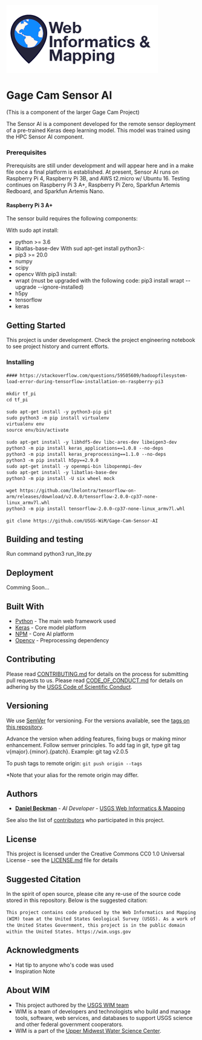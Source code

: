 ![WiM](wimlogo.png)


# Gage Cam Sensor AI

(This is a component of the larger Gage Cam Project)

The Sensor AI is a component developed for the remote sensor deployment of a pre-trained Keras deep learning model. This model was trained using the HPC Sensor AI component. 




### Prerequisites

Prerequisits are still under development and will appear here and in a make file once a final platform is established. At present, Sensor AI runs on Raspberry Pi 4, Raspberry Pi 3B, and AWS t2.micro w/ Ubuntu 16. Testing continues on Raspberry Pi 3 A+, Raspberry Pi Zero, Sparkfun Artemis Redboard, and Sparkfun Artemis Nano.

#### Raspberry Pi 3 A+ 
The sensor build requires the following components:

With sudo apt install:
- python >= 3.6
- libatlas-base-dev
With sud apt-get install python3-: 
- pip3 >= 20.0
- numpy
- scipy
- opencv
With pip3 install:
- wrapt (must be upgraded with the following code: pip3 install wrapt --upgrade --ignore-installed)
- h5py
- tensorflow
- keras


## Getting Started

This project is under development. Check the project engineering notebook to see project history and current efforts.

### Installing

```
#### https://stackoverflow.com/questions/59505609/hadoopfilesystem-load-error-during-tensorflow-installation-on-raspberry-pi3

mkdir tf_pi
cd tf_pi

sudo apt-get install -y python3-pip git
sudo python3 -m pip install virtualenv
virtualenv env
source env/bin/activate

sudo apt-get install -y libhdf5-dev libc-ares-dev libeigen3-dev
python3 -m pip install keras_applications==1.0.8 --no-deps
python3 -m pip install keras_preprocessing==1.1.0 --no-deps
python3 -m pip install h5py==2.9.0
sudo apt-get install -y openmpi-bin libopenmpi-dev
sudo apt-get install -y libatlas-base-dev
python3 -m pip install -U six wheel mock

wget https://github.com/lhelontra/tensorflow-on-arm/releases/download/v2.0.0/tensorflow-2.0.0-cp37-none-linux_armv7l.whl
python3 -m pip install tensorflow-2.0.0-cp37-none-linux_armv7l.whl

git clone https://github.com/USGS-WiM/Gage-Cam-Sensor-AI
```

## Building and testing

Run command python3 run_lite.py

## Deployment

Comming Soon...

## Built With

* [Python](https://python.org/) - The main web framework used
* [Keras](https://keras.io/) - Core model platform 
* [NPM](https://tensorflow.org/) - Core AI platform
* [Opencv](https://www.opencv.org/) - Preprocessing dependency

## Contributing

Please read [CONTRIBUTING.md](CONTRIBUTING.md) for details on the process for submitting pull requests to us. Please read [CODE_OF_CONDUCT.md](CODE_OF_CONDUCT.md) for details on adhering by the [USGS Code of Scientific Conduct](https://www2.usgs.gov/fsp/fsp_code_of_scientific_conduct.asp).

## Versioning

We use [SemVer](http://semver.org/) for versioning. For the versions available, see the [tags on this repository](../../tags). 

Advance the version when adding features, fixing bugs or making minor enhancement. Follow semver principles. To add tag in git, type git tag v{major}.{minor}.{patch}. Example: git tag v2.0.5

To push tags to remote origin: `git push origin --tags`

*Note that your alias for the remote origin may differ.

## Authors

* **[Daniel Beckman](PROFILE_PAGE_URL_HERE)**  - *AI Developer* - [USGS Web Informatics & Mapping](https://wim.usgs.gov/)

See also the list of [contributors](../../graphs/contributors) who participated in this project.

## License

This project is licensed under the Creative Commons CC0 1.0 Universal License - see the [LICENSE.md](LICENSE.md) file for details

## Suggested Citation
In the spirit of open source, please cite any re-use of the source code stored in this repository. Below is the suggested citation:

`This project contains code produced by the Web Informatics and Mapping (WIM) team at the United States Geological Survey (USGS). As a work of the United States Government, this project is in the public domain within the United States. https://wim.usgs.gov`


## Acknowledgments

* Hat tip to anyone who's code was used
* Inspiration Note 

## About WIM
* This project authored by the [USGS WIM team](https://wim.usgs.gov)
* WIM is a team of developers and technologists who build and manage tools, software, web services, and databases to support USGS science and other federal government cooperators.
* WIM is a part of the [Upper Midwest Water Science Center](https://www.usgs.gov/centers/wisconsin-water-science-center).
